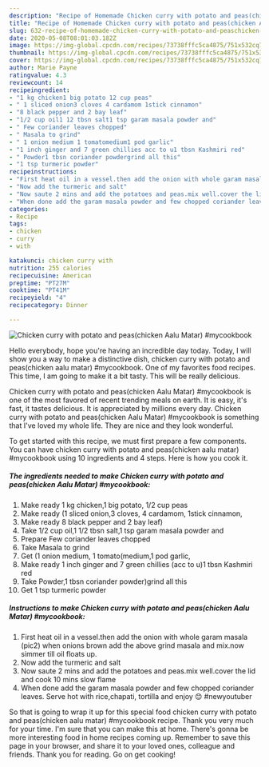 ```yaml
---
description: "Recipe of Homemade Chicken curry with potato and peas(chicken Aalu Matar) #mycookbook"
title: "Recipe of Homemade Chicken curry with potato and peas(chicken Aalu Matar) #mycookbook"
slug: 632-recipe-of-homemade-chicken-curry-with-potato-and-peaschicken-aalu-matar-mycookbook
date: 2020-05-08T08:01:03.182Z
image: https://img-global.cpcdn.com/recipes/73738fffc5ca4875/751x532cq70/chicken-curry-with-potato-and-peaschicken-aalu-matar-mycookbook-recipe-main-photo.jpg
thumbnail: https://img-global.cpcdn.com/recipes/73738fffc5ca4875/751x532cq70/chicken-curry-with-potato-and-peaschicken-aalu-matar-mycookbook-recipe-main-photo.jpg
cover: https://img-global.cpcdn.com/recipes/73738fffc5ca4875/751x532cq70/chicken-curry-with-potato-and-peaschicken-aalu-matar-mycookbook-recipe-main-photo.jpg
author: Marie Payne
ratingvalue: 4.3
reviewcount: 14
recipeingredient:
- "1 kg chicken1 big potato 12 cup peas"
- " 1 sliced onion3 cloves 4 cardamom 1stick cinnamon"
- "8 black pepper and 2 bay leaf"
- "1/2 cup oil1 12 tbsn salt1 tsp garam masala powder and"
- " Few coriander leaves chopped"
- " Masala to grind"
- " 1 onion medium 1 tomatomedium1 pod garlic"
- "1 inch ginger and 7 green chillies acc to u1 tbsn Kashmiri red"
- " Powder1 tbsn coriander powdergrind all this"
- "1 tsp turmeric powder"
recipeinstructions:
- "First heat oil in a vessel.then add the onion with whole garam masala (pic2) when onions brown add the above grind masala and mix.now simmer till oil floats up."
- "Now add the turmeric and salt"
- "Now saute 2 mins and add the potatoes and peas.mix well.cover the lid and cook 10 mins slow flame"
- "When done add the garam masala powder and few chopped coriander leaves. Serve hot with rice,chapati, tortilla and enjoy 😊 #newyoutuber"
categories:
- Recipe
tags:
- chicken
- curry
- with

katakunci: chicken curry with 
nutrition: 255 calories
recipecuisine: American
preptime: "PT27M"
cooktime: "PT41M"
recipeyield: "4"
recipecategory: Dinner

---
```



![Chicken curry with potato and peas(chicken Aalu Matar) #mycookbook](https://img-global.cpcdn.com/recipes/73738fffc5ca4875/751x532cq70/chicken-curry-with-potato-and-peaschicken-aalu-matar-mycookbook-recipe-main-photo.jpg)

Hello everybody, hope you're having an incredible day today. Today, I will show you a way to make a distinctive dish, chicken curry with potato and peas(chicken aalu matar) #mycookbook. One of my favorites food recipes. This time, I am going to make it a bit tasty. This will be really delicious.



Chicken curry with potato and peas(chicken Aalu Matar) #mycookbook is one of the most favored of recent trending meals on earth. It is easy, it's fast, it tastes delicious. It is appreciated by millions every day. Chicken curry with potato and peas(chicken Aalu Matar) #mycookbook is something that I've loved my whole life. They are nice and they look wonderful.


To get started with this recipe, we must first prepare a few components. You can have chicken curry with potato and peas(chicken aalu matar) #mycookbook using 10 ingredients and 4 steps. Here is how you cook it.

<!--inarticleads1-->

##### The ingredients needed to make Chicken curry with potato and peas(chicken Aalu Matar) #mycookbook:

1. Make ready 1 kg chicken,1 big potato, 1/2 cup peas
1. Make ready  (1 sliced onion,3 cloves, 4 cardamom, 1stick cinnamon,
1. Make ready 8 black pepper and 2 bay leaf)
1. Take 1/2 cup oil,1 1/2 tbsn salt,1 tsp garam masala powder and
1. Prepare  Few coriander leaves chopped
1. Take  Masala to grind
1. Get  (1 onion medium, 1 tomato(medium,1 pod garlic,
1. Make ready 1 inch ginger and 7 green chillies (acc to u)1 tbsn Kashmiri red
1. Take  Powder,1 tbsn coriander powder)grind all this
1. Get 1 tsp turmeric powder




<!--inarticleads2-->

##### Instructions to make Chicken curry with potato and peas(chicken Aalu Matar) #mycookbook:

1. First heat oil in a vessel.then add the onion with whole garam masala (pic2) when onions brown add the above grind masala and mix.now simmer till oil floats up.
1. Now add the turmeric and salt
1. Now saute 2 mins and add the potatoes and peas.mix well.cover the lid and cook 10 mins slow flame
1. When done add the garam masala powder and few chopped coriander leaves. Serve hot with rice,chapati, tortilla and enjoy 😊 #newyoutuber




So that is going to wrap it up for this special food chicken curry with potato and peas(chicken aalu matar) #mycookbook recipe. Thank you very much for your time. I'm sure that you can make this at home. There's gonna be more interesting food in home recipes coming up. Remember to save this page in your browser, and share it to your loved ones, colleague and friends. Thank you for reading. Go on get cooking!

